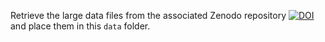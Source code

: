 
  
Retrieve the large data files from the associated Zenodo repository [![DOI](https://zenodo.org/badge/DOI/10.5281/zenodo.4004264.svg)](https://doi.org/10.5281/zenodo.4004264) and place them in this `data` folder. 
